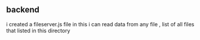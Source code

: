 ## backend
i created a fileserver.js file in this i can read data from any file , list of all files that listed in this directory

